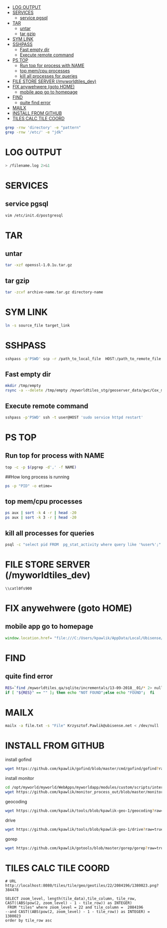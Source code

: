 - [LOG OUTPUT](#log-output)
- [SERVICES](#services)
  - [service pgsql](#service-pgsql)
- [TAR](#tar)
  - [untar](#untar)
  - [tar gzip](#tar-gzip)
- [SYM LINK](#sym-link)
- [SSHPASS](#sshpass)
  - [Fast empty dir](#fast-empty-dir)
  - [Execute remote command](#execute-remote-command)
- [PS TOP](#ps-top)
  - [Run top for process with NAME](#run-top-for-process-with-name)
  - [top mem/cpu processes](#top-memcpu-processes)
  - [kill all processes for queries](#kill-all-processes-for-queries)
- [FILE STORE SERVER (/myworldtiles_dev)](#file-store-server-myworldtilesdev)
- [FIX anywehwere (goto HOME)](#fix-anywehwere-goto-home)
  - [mobile app go to homepage](#mobile-app-go-to-homepage)
- [FIND](#find)
  - [quite find error](#quite-find-error)
- [MAILX](#mailx)
- [INSTALL FROM GITHUB](#install-from-github)
- [TILES CALC TILE COORD](#tiles-calc-tile-coord)


```sh
grep -rnw 'directory' -e "pattern"
grep -rnw '/etc/' -e "jdk"
```

# LOG OUTPUT

```sh
> /filename.log 2>&1
```

# SERVICES

## service pgsql
```sh
vim /etc/init.d/postgresql
```

# TAR

## untar
```sh
tar -xzf openssl-1.0.1u.tar.gz
```
## tar gzip
```sh
tar -zcvf archive-name.tar.gz directory-name
```

# SYM LINK
```sh
ln -s source_file target_link
```

# SSHPASS
```sh
sshpass -p'PSWD' scp -r /path_to_local_file  HOST:/path_to_remote_file
```
## Fast empty dir
```sh
mkdir /tmp/empty
rsync -a --delete /tmp/empty /myworldtiles_stg/geoserver_data/gwc/Cox_myWorld_cox_legacy_grid/
```
## Execute remote command
```sh
sshpass -p'PSWD' ssh -t user@HOST 'sudo service httpd restart'
```
# PS TOP

## Run top for process with NAME
```sh
top -c -p $(pgrep -d',' -f NAME)
```
##How long process is running
```sh
ps -p "PID" -o etime=
```
## top mem/cpu processes
```sh
ps aux | sort -k 4 -r | head -20
ps aux | sort -k 3 -r | head -20
```

## kill all processes for queries  
```sh
psql -c "select pid FROM  pg_stat_activity where query like '%user%';" | cat|  awk '{print $1}' | xargs --no-run-if-empty kill $1
```

# FILE STORE SERVER (/myworldtiles_dev)

```
\\catl0fs900
```

# FIX anywehwere (goto HOME)

## mobile app go to homepage
```javascript
window.location.href= "file:///C:/Users/kpawlik/AppData/Local/Ubisense/myWorld/4.4/public/nativeHome.html"
```
# FIND
## quite find error

```sh
RES=`find /myworldtiles_qa/sqlite/incrementals/13-09-2018__01/* 2> null -maxdepth 0 -type d -exec basename {} \; | sort`
if [ "${RES}" == "" ]; then echo "NOT FOUND";else echo "FOUND";  fi

```

# MAILX

```sh
mailx -a file.txt -s "File" Krzysztof.Pawlik@ubisense.net < /dev/null
```

# INSTALL FROM GITHUB

install gofind
```sh
wget https://github.com/kpawlik/gofind/blob/master/cmd/gofind/gofind?raw=true; mv ./gofind?raw=true ./gofind; chmod u=+rwx ./gofind
```
install monitor
```sh
cd /opt/myworld/myworld/WebApps/myworldapp/modules/custom/scripts/interfaces/mosaic/
wget https://github.com/kpawlik/monitor_process_out/blob/master/monitor_process_out?raw=true; mv ./monitor_process_out?raw=true ./monitor_process_out; chmod u=+rwx ./monitor_process_out
```
geocoding
```sh
wget https://github.com/kpawlik/tools/blob/kpawlik-geo-1/geocoding?raw=true; mv ./geocoding?raw=true ./geocoding; chmod u=+rwx ./geocoding
```
drive
```sh
wget https://github.com/kpawlik/tools/blob/kpawlik-geo-1/drive?raw=true; mv ./drive?raw=true ./drive; chmod u=+rwx ./drive
```
gorep
```sh
wget https://github.com/kpawlik/gotools/blob/master/gorep/gorep?raw=true; mv ./gorep?raw=true ./gorep; chmod u=+rwx ./gorep
```

# TILES CALC TILE COORD

```
# URL http://localhost:8080/tiles/tile/geo/geotiles/22/2084196/1380023.png?384478

SELECT zoom_level, length(tile_data),tile_column, tile_row, CAST((ABS(pow(2, zoom_level) - 1 - tile_row)) as INTEGER)
 FROM "tiles" where zoom_level = 22 and tile_column =  2084196
--and CAST((ABS(pow(2, zoom_level) - 1 - tile_row)) as INTEGER) = 1380023
order by tile_row asc

```
